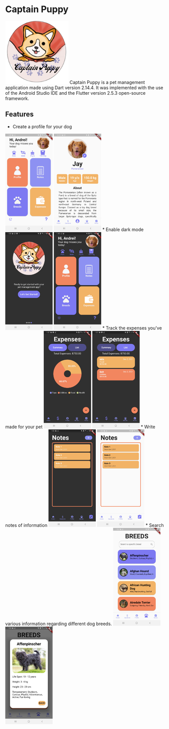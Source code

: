 # Captain Puppy
<img src="Images%20Flutter/wpage3.png" width="200" height="200" title="Captain Puppy App Logo">
Captain Puppy is a pet management application made using Dart version 2.14.4. It was implemented with the use of the Android Studio IDE and the Flutter version 2.5.3 open-source framework. 

## Features
*  Create a profile for your dog
<img src="Images%20Flutter/Screenshot_20211202-014820.jpg" width="150" title="Feature 1">
<img src="Images%20Flutter/Screenshot_20211205-105147.jpg" width="150" title="Feature 1" style="display: inline-block">
*  Enable dark mode
<img src="Images%20Flutter/Screenshot_20211202-015958.jpg" width="150" title="Feature 2">
<img src="Images%20Flutter/Screenshot_20211202-014816.jpg" width="150" title="Feature 2">
*  Track the expenses you've made for your pet
<img src="Images%20Flutter/Screenshot_20211202-015700.jpg" width="150" title="Feature 3">
<img src="Images%20Flutter/Screenshot_20211202-015707.jpg" width="150" title="Feature 3">
*  Write notes of information
<img src="Images%20Flutter/Screenshot_20211202-015038.jpg" width="150" title="Feature 4">
<img src="Images%20Flutter/Screenshot_20211202-015050.jpg" width="150" title="Feature 4">
*  Search various information regarding different dog breeds. 
<img src="Images%20Flutter/Screenshot_20211202-015308.jpg" width="150" title="Feature 4">
<img src="Images%20Flutter/Screenshot_20211202-015312.jpg" width="150" title="Feature 4">



